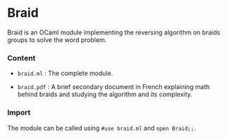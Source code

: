 # Braid

Braid is an OCaml module implementing the reversing algorithm on braids groups to solve the word problem.

### Content

* `braid.ml` : The complete module.

* `braid.pdf` : A brief secondary document in French explaining math behind braids and studying the algorithm and its complexity.

### Import

The module can be called using `#use braid.ml` and `open Braid;;`.
